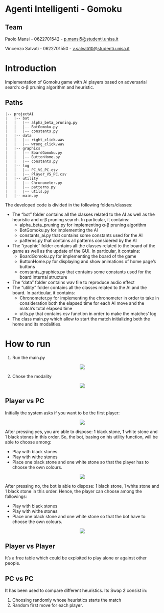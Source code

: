 # Agenti Intelligenti - Gomoku
## Team

Paolo Mansi - 0622701542 - p.mansi5@studenti.unisa.it

Vincenzo Salvati - 0622701550 - v.salvati10@studenti.unisa.it

# Introduction

Implementation of Gomoku game with AI players based on adversarial search: α-β pruning algorithm and heuristic.

## Paths
```.
|-- projectAI
|   |-- bot
|   |   |-- alpha_beta_pruning.py
|   |   |-- BotGomoku.py
|   |   |-- constants.py
|   |-- data
|   |   |-- right_click.wav
|   |   |-- wrong_click.wav
|   |-- graphics
|   |   |-- BoardGomoku.py
|   |   |-- ButtonHome.py
|   |   |-- constants.py
|   |-- log
|   |   |-- PC_VS_PC.csv
|   |   |-- Player_VS_PC.csv
|   |-- utility
|   |   |-- Chronometer.py
|   |   |-- patterns.py
|   |   |-- utils.py
|   |-- main.py
```

The developed code is divided in the following folders/classes:
- The “bot” folder contains all the classes related to the AI as well as the heuristic and α-β pruning search. In particular, it contains:
    - alpha_beta_pruning.py for implementing α-β pruning algorithm
    - BotGomoku.py for implementing the AI
    - constants_ai.py that contains some constants used for the AI
    - patterns.py that contains all patterns considered by the AI
-	The “graphic” folder contains all the classes related to the board of the game as well as the update of the GUI. In particular, it contains: 
    -	BoardGomoku.py for implementing the board of the game
    -	ButtonHome.py for displaying and show animations of home page’s buttons
    -	constants_graphics.py that contains some constants used for the board internal structure
-	The “data” folder contains wav file to reproduce audio effect
-	The “utility” folder contains all the classes related to the AI and the board. In particular, it contains:
    -	Chronometer.py for implementing the chronometer in order to take in consideration both the elapsed time for each AI move and the match’s total elapsed time
    -	utils.py that contains csv function in order to make the matches’ log
-	The class main.py which allow to start the match initializing both the home and its modalities.

# How to run
1.	Run the main.py

<p align="center">
  <img src="https://user-images.githubusercontent.com/75745078/173242564-2a7f98c6-fbfb-462e-8f0a-845200e78dfe.png" />
</p>

2.	Chose the modality

<p align="center">
  <img src="https://user-images.githubusercontent.com/75745078/173242570-79df3e93-f49e-4613-b366-2829b1505f5e.png" />
</p>
 
## Player vs PC
Initially the system asks if you want to be the first player:

<p align="center">
  <img src="https://user-images.githubusercontent.com/75745078/174127184-ccd1cb80-2e4b-459b-8db0-cd072c738a9e.png" />
</p>

After pressing yes, you are able to dispose: 1 black stone, 1 white stone and 1 black stones in this order. So, the bot, basing on his utility function, will be able to choose among:
-	Play with black stones
-	Play with withe stones
-	Place one black stone and one white stone so that the player has to choose the own colours.

<p align="center">
  <img src="https://user-images.githubusercontent.com/75745078/173242611-35a697cd-9de8-4c91-881c-72520772e1fc.png" />
</p>

After pressing no, the bot is able to dispose: 1 black stone, 1 white stone and 1 black stone in this order. Hence, the player can choose among the followings:
-	Play with black stones
-	Play with withe stones
-	Place one black stone and one white stone so that the bot have to choose the own colours.

<p align="center">
  <img src="https://user-images.githubusercontent.com/75745078/173242620-18b7f43d-5028-40cb-8378-520a09c9ccd5.png" />
</p>

## Player vs Player
It’s a free table which could be exploited to play alone or against other people.

## PC vs PC
It has been used to compare different heuristics.
Its Swap 2 consist in:
1.	Choosing randomly whose heuristics starts the match
2.	Random first move for each player.
